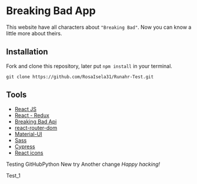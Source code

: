 # Breaking Bad App

This website have all characters about `"Breaking Bad"`. Now you can know a little more about theirs.

## Installation

Fork and clone this repository, later put `npm install` in your terminal.

`git clone https://github.com/RosaIsela31/Runahr-Test.git`

## Tools
* [React JS](https://es.reactjs.org/)
* [React - Redux](https://redux.js.org/basics/usage-with-react/)
* [Breaking Bad Api](https://breakingbadapi.com/)
* [react-router-dom](https://www.npmjs.com/package/react-router-dom)
* [Material-UI](https://material-ui.com/)
* [Sass](https://sass-lang.com/)
* [Cypress](https://www.cypress.io/)
* [React icons](https://react-icons.netlify.com/#/)

Testing GitHubPython
New try
Another change
_Happy hacking!_

Test_1
